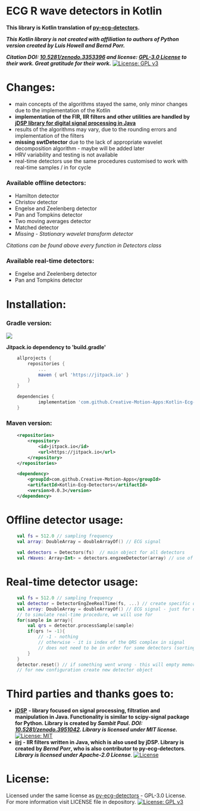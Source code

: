 
# ECG R wave detectors in Kotlin

**This library is Kotlin translation of [py-ecg-detectors](https://github.com/berndporr/py-ecg-detectors).**

**_This Kotlin library is not created with affiliation to authors of Python version created by Luis Howell and Bernd Porr._** 

**_Citation DOI: [10.5281/zenodo.3353396](https://doi.org/10.5281/zenodo.3353396) and license: [GPL-3.0 License](https://github.com/berndporr/py-ecg-detectors) to their work.  Great gratitude for their work._** [![License: GPL v3](https://img.shields.io/badge/License-GPLv3-blue.svg)](https://www.gnu.org/licenses/gpl-3.0)

# Changes:

* main concepts of the algorithms stayed the same, only minor changes due to the implementation of the Kotlin
* **implementation of the FIR, IIR filters and other utilities are handled by [jDSP library for digital signal processing in Java](https://github.com/psambit9791/jDSP)**
* results of the algorithms may vary, due to the rounding errors and implementation of the filters 
* **missing swtDetector** due to the lack of appropriate wavelet decomposition algorithm - maybe will be added later
* HRV variability and testing is not available
* real-time detectors use the same procedures customised to work with real-time samples / in for cycle

### Available offline detectors:
* Hamilton detector
* Christov detector
* Engelse and Zeelenberg detector
* Pan and Tompkins detector
* Two moving averages detector
* Matched detector 
* *Missing - Stationary wavelet transform detector*

*Citations can be found above every function in Detectors class*

### Available real-time detectors:
* Engelse and Zeelenberg detector
* Pan and Tompkins detector 

# Installation:

### Gradle version:

[![](https://jitpack.io/v/Creative-Motion-Apps/Kotlin-Ecg-Detectors.svg)](https://jitpack.io/#Creative-Motion-Apps/Kotlin-Ecg-Detectors)

**Jitpack.io dependency to 'build.gradle'**

```groovy
	allprojects {
		repositories {
			...
			maven { url 'https://jitpack.io' }
		}
	}

```

```groovy
	dependencies {
	        implementation 'com.github.Creative-Motion-Apps:Kotlin-Ecg-Detectors:0.0.3'
	}

```

### Maven version:

```xml
	<repositories>
		<repository>
		    <id>jitpack.io</id>
		    <url>https://jitpack.io</url>
		</repository>
	</repositories>
```

```xml
	<dependency>
	    <groupId>com.github.Creative-Motion-Apps</groupId>
	    <artifactId>Kotlin-Ecg-Detectors</artifactId>
	    <version>0.0.3</version>
	</dependency>
```

# Offline detector usage:

```kotlin
    val fs = 512.0 // sampling frequency
    val array: DoubleArray = doubleArrayOf() // ECG signal 
    
    val detectors = Detectors(fs)  // main object for all detectors
    val rWaves: Array<Int> = detectors.engzeeDetector(array) // use of the specific detector
```

# Real-time detector usage:
```kotlin
    val fs = 512.0 // sampling frequency
    val detector = DetectorEngZeeRealTime(fs, ...) // create specific detector with inputs
    val array: DoubleArray = doubleArrayOf() // ECG signal - just for demonstration
    // to simulate real-time procedure, we will use for
    for(sample in array){
        val qrs = detector.processSample(sample)
        if(qrs != -1){
            // -1 - nothing
            // otherwise - it is index of the QRS complex in signal
            // does not need to be in order for some detectors (sorting required in some cases)
        }
    } 
    detector.reset() // if something went wrong - this will empty memory in detector
    // for new configuration create new detector object
```

# Third parties and thanks goes to:


* **[jDSP](https://github.com/psambit9791/jDSP)** **- library focused on signal processing, filtration and manipulation in Java. Functionality is similar to scipy-signal package for Python. Library is created by *Sambit Paul*.** **_DOI: [10.5281/zenodo.3951042](https://doi.org/10.5281/zenodo.3951042). Library is licensed under MIT license._** [![License: MIT](https://img.shields.io/badge/License-MIT-yellow.svg)](https://opensource.org/licenses/MIT)
* **[iirj](https://github.com/berndporr/iirj)** **- IIR filters written in Java, which is also used by jDSP. Library is created by *Bernd Porr*, who is also contributor to py-ecg-detectors**. **_Library is licensed under Apache-2.0 License_**. [![License](https://img.shields.io/badge/License-Apache%202.0-blue.svg)](https://opensource.org/licenses/Apache-2.0)

# License:

Licensed under the same license as [py-ecg-detectors](https://github.com/berndporr/py-ecg-detectors) - GPL-3.0 License. For more information visit LICENSE file in depository. [![License: GPL v3](https://img.shields.io/badge/License-GPLv3-blue.svg)](https://www.gnu.org/licenses/gpl-3.0)
